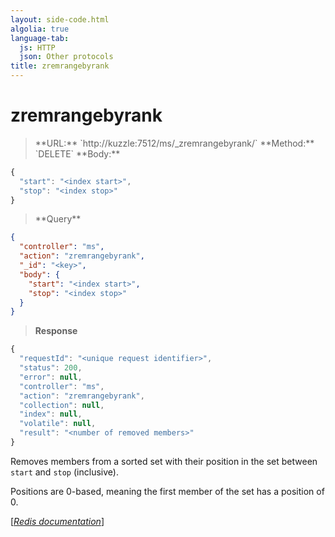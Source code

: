 ```yaml
---
layout: side-code.html
algolia: true
language-tab:
  js: HTTP
  json: Other protocols
title: zremrangebyrank
---
```


# zremrangebyrank




<blockquote class="js">
<p>
**URL:** `http://kuzzle:7512/ms/_zremrangebyrank/<key>`  
**Method:** `DELETE`  
**Body:**
</p>
</blockquote>


```js
{
  "start": "<index start>",
  "stop": "<index stop>"
}
```



<blockquote class="json">
<p>
**Query**
</p>
</blockquote>


```json
{
  "controller": "ms",
  "action": "zremrangebyrank",
  "_id": "<key>",
  "body": {
    "start": "<index start>",
    "stop": "<index stop>"
  }
}
```

>**Response**

```javascript
{
  "requestId": "<unique request identifier>",
  "status": 200,
  "error": null,
  "controller": "ms",
  "action": "zremrangebyrank",
  "collection": null,
  "index": null,
  "volatile": null,
  "result": "<number of removed members>"
}
```

Removes members from a sorted set with their position in the set between `start` and `stop` (inclusive).

Positions are 0-based, meaning the first member of the set has a position of 0.

[[_Redis documentation_]](https://redis.io/commands/zremrangebyrank)

